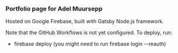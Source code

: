 ### Portfolio page for Adel Muursepp

Hosted on Google Firebase, built with Gatsby Node.js framework.

Note that the GitHub Workflows is not yet configured. To deploy, run:

- firebase deploy (you might need to run firebase login --reauth)

